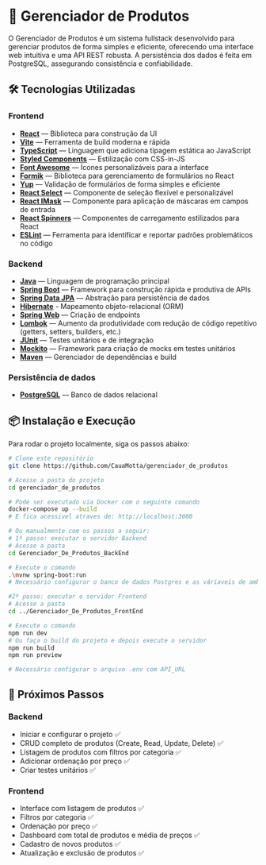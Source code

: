 # 🧾 Gerenciador de Produtos

O Gerenciador de Produtos é um sistema fullstack desenvolvido para gerenciar produtos de forma simples e eficiente, oferecendo uma interface web intuitiva e uma API REST robusta.
A persistência dos dados é feita em PostgreSQL, assegurando consistência e confiabilidade.

## 🛠️ Tecnologias Utilizadas

### Frontend

- [**React**](https://react.dev/) — Biblioteca para construção da UI
- [**Vite**](https://vitejs.dev/) — Ferramenta de build moderna e rápida
- [**TypeScript**](https://www.typescriptlang.org/) — Linguagem que adiciona tipagem estática ao JavaScript
- [**Styled Components**](https://styled-components.com/) — Estilização com CSS-in-JS
- [**Font Awesome**](https://fontawesome.com/) — Ícones personalizáveis para a interface
- [**Formik**](https://formik.org/) — Biblioteca para gerenciamento de formulários no React
- [**Yup**](https://github.com/jquense/yup) — Validação de formulários de forma simples e eficiente
- [**React Select**](https://react-select.com/home) — Componente de seleção flexível e personalizável
- [**React IMask**](https://www.google.com/search?q=https://unform.dev/docs/react-imask) — Componente para aplicação de máscaras em campos de entrada
- [**React Spinners**](https://www.davidhu.io/react-spinners/) — Componentes de carregamento estilizados para React
- [**ESLint**](https://eslint.org/) — Ferramenta para identificar e reportar padrões problemáticos no código

### Backend

- [**Java**](https://www.java.com/) — Linguagem de programação principal
- [**Spring Boot**](https://spring.io/projects/spring-boot) — Framework para construção rápida e produtiva de APIs
- [**Spring Data JPA**](https://spring.io/projects/spring-data-jpa) — Abstração para persistência de dados
- [**Hibernate**](https://hibernate.org/) - Mapeamento objeto-relacional (ORM)
- [**Spring Web**](https://docs.spring.io/spring-framework/reference/web.html) — Criação de endpoints
- [**Lombok**](https://projectlombok.org/) — Aumento da produtividade com redução de código repetitivo (getters, setters, builders, etc.)
- [**JUnit**](https://junit.org/junit5/) — Testes unitários e de integração
- [**Mockito**](https://site.mockito.org/) — Framework para criação de mocks em testes unitários
- [**Maven**](https://maven.apache.org/) — Gerenciador de dependências e build

### Persistência de dados

- [**PostgreSQL**](https://www.postgresql.org/) — Banco de dados relacional

## 📦 Instalação e Execução

Para rodar o projeto localmente, siga os passos abaixo:

```sh
# Clone este repositório
git clone https://github.com/CauaMotta/gerenciador_de_produtos

# Acesse a pasta do projeto
cd gerenciador_de_produtos

# Pode ser executado via Docker com o seguinte comando
docker-compose up --build
# E fica acessivel atraves de: http://localhost:3000

# Ou manualmente com os passos a seguir:
# 1º passo: executar o servidor Backend
# Acesse a pasta
cd Gerenciador_De_Produtos_BackEnd

# Execute o comando
.\mvnw spring-boot:run
# Necessário configurar o banco de dados Postgres e as váriaveis de ambiente

#2º passo: executar o servidor Frontend
# Acesse a pasta
cd ../Gerenciador_De_Produtos_FrontEnd

# Execute o comando
npm run dev
# Ou faça o build do projeto e depois execute o servidor
npm run build
npm run preview

# Necessário configurar o arquivo .env com API_URL
```

## 🚧 Próximos Passos

### Backend

- Iniciar e configurar o projeto ✅
- CRUD completo de produtos (Create, Read, Update, Delete) ✅
- Listagem de produtos com filtros por categoria ✅
- Adicionar ordenação por preço ✅
- Criar testes unitários ✅

### Frontend

- Interface com listagem de produtos ✅
- Filtros por categoria ✅
- Ordenação por preço ✅
- Dashboard com total de produtos e média de preços ✅
- Cadastro de novos produtos ✅
- Atualização e exclusão de produtos ✅
